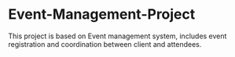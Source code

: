 # Event-Management-Project
This project is based on Event management system, includes event registration and coordination between client and attendees. 
